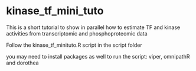 # kinase_tf_mini_tuto

This is a short tutorial to show in parallel how to estimate TF and kinase activities from transcriptomic and phosphoproteomic data

Follow the kinase_tf_minituto.R script in the script folder

you may need to install packages as well to run the script: viper, omnipathR and dorothea
